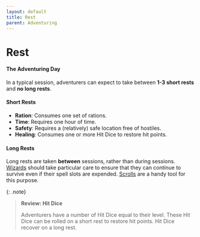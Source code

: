```yaml
---
layout: default
title: Rest
parent: Adventuring
---
```



# Rest

#### The Adventuring Day

In a typical session, adventurers can expect to take between **1-3 short rests** and **no long rests**. 

#### Short Rests 

* **Ration**: Consumes one set of rations.
* **Time**: Requires one hour of time.
* **Safety**: Requires a (relatively) safe location free of hostiles.
* **Healing**: Consumes one or more Hit Dice to restore hit points.


#### Long Rests 

Long rests are taken **between** sessions, rather than during sessions. [Wizards](../character_creation/class/wizard) should take particular care to ensure that they can continue to survive even if their spell slots are expended. [Scrolls](../gear/scrolls) are a handy tool for this purpose.

{: .note}
> **Review: Hit Dice**
>
> Adventurers have a number of Hit Dice equal to their level. These Hit Dice can be rolled on a short rest to restore hit points. Hit Dice recover on a long rest.

<!-- #### Potions

[Healing Potions](../../gear/alchemics/potions) are a useful, if expensive, way to recover hit points. They generally see use during tense combat situations. _Potions of Cleansing_ are also invaluable for treating mundane poisons.

#### Healing Magic

[Clerics](../../character_creation/class/cleric) are the sole spellcasters capable of using healing spells like *Cure Wounds*. They may expend a spell slot to do so, or make use of [spell scrolls](../../gear/scrolls) with the appropriate magic. -->